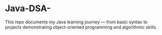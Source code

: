 # Java-DSA-
This repo documents my Java learning journey — from basic syntax to projects demonstrating object-oriented programming and algorithmic skills.
